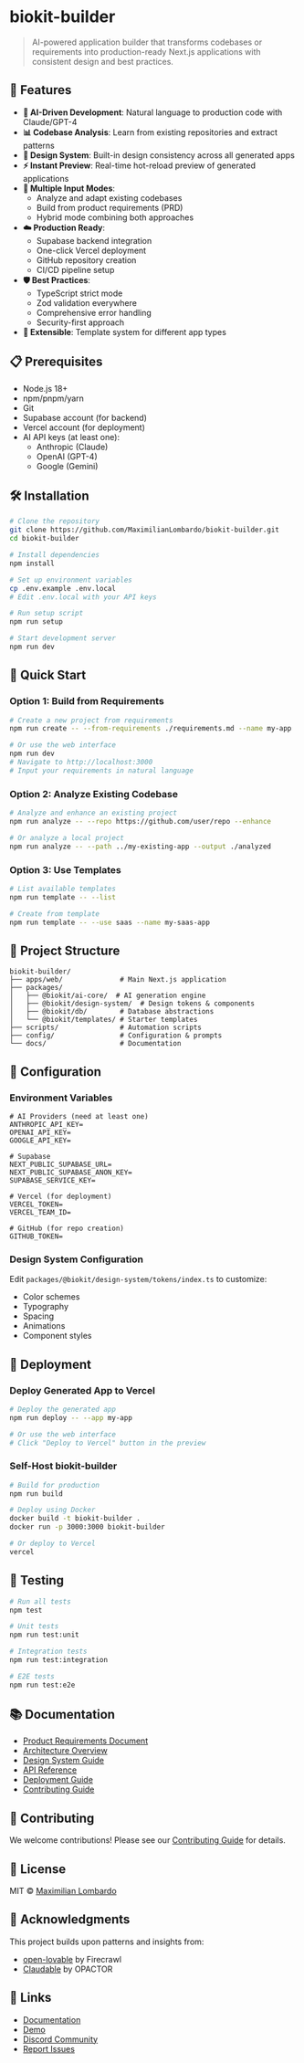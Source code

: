 # biokit-builder

> AI-powered application builder that transforms codebases or requirements into production-ready Next.js applications with consistent design and best practices.

## 🚀 Features

- **🤖 AI-Driven Development**: Natural language to production code with Claude/GPT-4
- **📊 Codebase Analysis**: Learn from existing repositories and extract patterns
- **🎨 Design System**: Built-in design consistency across all generated apps
- **⚡ Instant Preview**: Real-time hot-reload preview of generated applications
- **🔄 Multiple Input Modes**:
  - Analyze and adapt existing codebases
  - Build from product requirements (PRD)
  - Hybrid mode combining both approaches
- **☁️ Production Ready**:
  - Supabase backend integration
  - One-click Vercel deployment
  - GitHub repository creation
  - CI/CD pipeline setup
- **🛡️ Best Practices**:
  - TypeScript strict mode
  - Zod validation everywhere
  - Comprehensive error handling
  - Security-first approach
- **🧩 Extensible**: Template system for different app types

## 📋 Prerequisites

- Node.js 18+
- npm/pnpm/yarn
- Git
- Supabase account (for backend)
- Vercel account (for deployment)
- AI API keys (at least one):
  - Anthropic (Claude)
  - OpenAI (GPT-4)
  - Google (Gemini)

## 🛠️ Installation

```bash
# Clone the repository
git clone https://github.com/MaximilianLombardo/biokit-builder.git
cd biokit-builder

# Install dependencies
npm install

# Set up environment variables
cp .env.example .env.local
# Edit .env.local with your API keys

# Run setup script
npm run setup

# Start development server
npm run dev
```

## 🎯 Quick Start

### Option 1: Build from Requirements

```bash
# Create a new project from requirements
npm run create -- --from-requirements ./requirements.md --name my-app

# Or use the web interface
npm run dev
# Navigate to http://localhost:3000
# Input your requirements in natural language
```

### Option 2: Analyze Existing Codebase

```bash
# Analyze and enhance an existing project
npm run analyze -- --repo https://github.com/user/repo --enhance

# Or analyze a local project
npm run analyze -- --path ../my-existing-app --output ./analyzed
```

### Option 3: Use Templates

```bash
# List available templates
npm run template -- --list

# Create from template
npm run template -- --use saas --name my-saas-app
```

## 📁 Project Structure

```
biokit-builder/
├── apps/web/              # Main Next.js application
├── packages/
│   ├── @biokit/ai-core/  # AI generation engine
│   ├── @biokit/design-system/  # Design tokens & components
│   ├── @biokit/db/        # Database abstractions
│   └── @biokit/templates/ # Starter templates
├── scripts/               # Automation scripts
├── config/                # Configuration & prompts
└── docs/                  # Documentation
```

## 🔧 Configuration

### Environment Variables

```env
# AI Providers (need at least one)
ANTHROPIC_API_KEY=
OPENAI_API_KEY=
GOOGLE_API_KEY=

# Supabase
NEXT_PUBLIC_SUPABASE_URL=
NEXT_PUBLIC_SUPABASE_ANON_KEY=
SUPABASE_SERVICE_KEY=

# Vercel (for deployment)
VERCEL_TOKEN=
VERCEL_TEAM_ID=

# GitHub (for repo creation)
GITHUB_TOKEN=
```

### Design System Configuration

Edit `packages/@biokit/design-system/tokens/index.ts` to customize:
- Color schemes
- Typography
- Spacing
- Animations
- Component styles

## 🚢 Deployment

### Deploy Generated App to Vercel

```bash
# Deploy the generated app
npm run deploy -- --app my-app

# Or use the web interface
# Click "Deploy to Vercel" button in the preview
```

### Self-Host biokit-builder

```bash
# Build for production
npm run build

# Deploy using Docker
docker build -t biokit-builder .
docker run -p 3000:3000 biokit-builder

# Or deploy to Vercel
vercel
```

## 🧪 Testing

```bash
# Run all tests
npm test

# Unit tests
npm run test:unit

# Integration tests
npm run test:integration

# E2E tests
npm run test:e2e
```

## 📚 Documentation

- [Product Requirements Document](./docs/PRD.md)
- [Architecture Overview](./docs/ARCHITECTURE.md)
- [Design System Guide](./docs/DESIGN_SYSTEM.md)
- [API Reference](./docs/API.md)
- [Deployment Guide](./docs/DEPLOYMENT.md)
- [Contributing Guide](./docs/CONTRIBUTING.md)

## 🤝 Contributing

We welcome contributions! Please see our [Contributing Guide](./docs/CONTRIBUTING.md) for details.

## 📄 License

MIT © [Maximilian Lombardo](https://github.com/MaximilianLombardo)

## 🙏 Acknowledgments

This project builds upon patterns and insights from:
- [open-lovable](https://github.com/mendableai/open-lovable) by Firecrawl
- [Claudable](https://github.com/opactorai/Claudable) by OPACTOR

## 🔗 Links

- [Documentation](https://biokit-builder.dev/docs)
- [Demo](https://demo.biokit-builder.dev)
- [Discord Community](https://discord.gg/biokit)
- [Report Issues](https://github.com/MaximilianLombardo/biokit-builder/issues)
